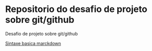 # Repositorio do desafio de projeto sobre git/github
Desafio de projeto sobre git/github

[Sintaxe basica marckdown](https://www.markdownguide.org/basic-syntax/)
